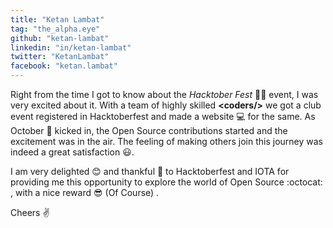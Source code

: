 ```yaml
---
title: "Ketan Lambat"
tag: "the_alpha.eye"
github: "ketan-lambat"
linkedin: "in/ketan-lambat"
twitter: "KetanLambat"
facebook: "ketan.lambat"
---
```


Right from the time I got to know about the *Hacktober Fest* 🐱‍💻 event, I was very excited about it. With a team of highly skilled **\<coders/>** we got a club event registered in Hacktoberfest and made a website :computer: for the same. As October :calendar: kicked in, the Open Source contributions started and the excitement was in the air. The feeling of making others join this journey was indeed a great satisfaction :smiley:.

I am very delighted :blush: and thankful :pray: to Hacktoberfest and IOTA for providing me this opportunity to explore the world of Open Source :octocat: , with a nice reward :sunglasses: (Of Course) .

Cheers :v: 